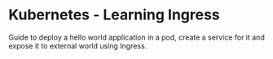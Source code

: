 # Kubernetes - Learning Ingress

Guide to deploy a hello world application in a pod, create a service for it and expose it to external world using Ingress. 